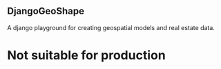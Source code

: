 ## DjangoGeoShape

A django playground for creating geospatial models and real estate data.

# Not suitable for production